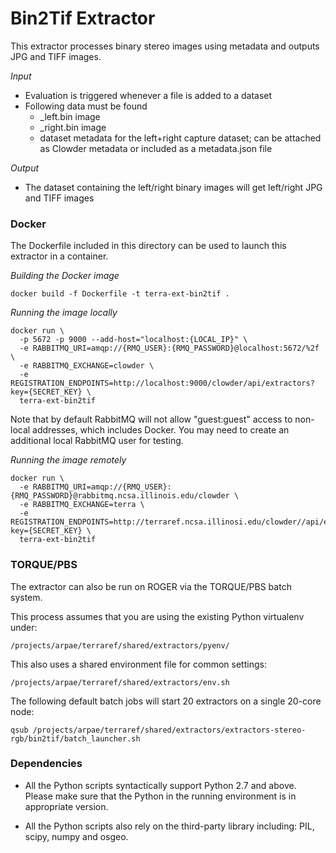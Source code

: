 # Bin2Tif Extractor

This extractor processes binary stereo images using metadata and outputs JPG and TIFF images.

_Input_

  - Evaluation is triggered whenever a file is added to a dataset
  - Following data must be found
    - _left.bin image
    - _right.bin image
    - dataset metadata for the left+right capture dataset; can be attached as Clowder metadata or included as a metadata.json file

_Output_

  - The dataset containing the left/right binary images will get left/right JPG and TIFF images

### Docker
The Dockerfile included in this directory can be used to launch this extractor in a container.

_Building the Docker image_
```
docker build -f Dockerfile -t terra-ext-bin2tif .
```

_Running the image locally_
```
docker run \
  -p 5672 -p 9000 --add-host="localhost:{LOCAL_IP}" \
  -e RABBITMQ_URI=amqp://{RMQ_USER}:{RMQ_PASSWORD}@localhost:5672/%2f \
  -e RABBITMQ_EXCHANGE=clowder \
  -e REGISTRATION_ENDPOINTS=http://localhost:9000/clowder/api/extractors?key={SECRET_KEY} \
  terra-ext-bin2tif
```
Note that by default RabbitMQ will not allow "guest:guest" access to non-local addresses, which includes Docker. You may need to create an additional local RabbitMQ user for testing.

_Running the image remotely_
```
docker run \
  -e RABBITMQ_URI=amqp://{RMQ_USER}:{RMQ_PASSWORD}@rabbitmq.ncsa.illinois.edu/clowder \
  -e RABBITMQ_EXCHANGE=terra \
  -e REGISTRATION_ENDPOINTS=http://terraref.ncsa.illinosi.edu/clowder//api/extractors?key={SECRET_KEY} \
  terra-ext-bin2tif
```

### TORQUE/PBS
The extractor can also be run on ROGER via the TORQUE/PBS batch system.

This process assumes that you are using the existing Python virtualenv under:
```
/projects/arpae/terraref/shared/extractors/pyenv/
```

This also uses a shared environment file for common settings:
```
/projects/arpae/terraref/shared/extractors/env.sh
```

The following default batch jobs will start 20 extractors on a single 20-core node:
```
qsub /projects/arpae/terraref/shared/extractors/extractors-stereo-rgb/bin2tif/batch_launcher.sh
```


### Dependencies

* All the Python scripts syntactically support Python 2.7 and above. Please make sure that the Python in the running environment is in appropriate version.

* All the Python scripts also rely on the third-party library including: PIL, scipy, numpy and osgeo.
